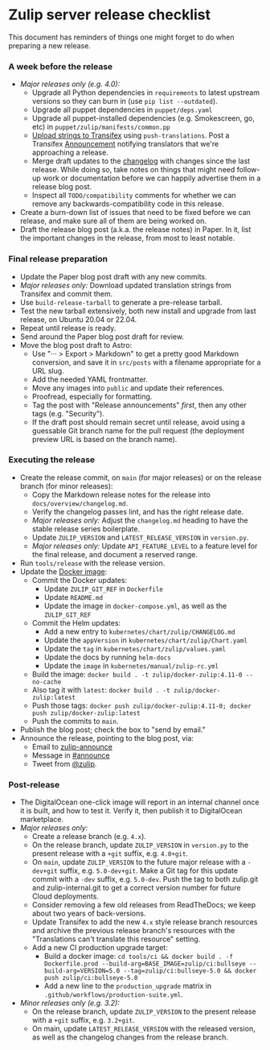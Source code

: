 # Zulip server release checklist

This document has reminders of things one might forget to do when
preparing a new release.

### A week before the release

- _Major releases only (e.g. 4.0):_
  - Upgrade all Python dependencies in
    `requirements` to latest upstream versions so they can burn in (use
    `pip list --outdated`).
  - Upgrade all puppet dependencies in `puppet/deps.yaml`
  - Upgrade all puppet-installed dependencies (e.g. Smokescreen, go,
    etc) in `puppet/zulip/manifests/common.pp`
  - [Upload strings to
    Transifex](../translating/internationalization.md#translation-process)
    using `push-translations`. Post a Transifex
    [Announcement](https://www.transifex.com/zulip/zulip/announcements/)
    notifying translators that we're approaching a release.
  - Merge draft updates to the [changelog](../overview/changelog.md)
    with changes since the last release. While doing so, take notes on
    things that might need follow-up work or documentation before we
    can happily advertise them in a release blog post.
  - Inspect all `TODO/compatibility` comments for whether we can
    remove any backwards-compatibility code in this release.
- Create a burn-down list of issues that need to be fixed before we can
  release, and make sure all of them are being worked on.
- Draft the release blog post (a.k.a. the release notes) in Paper. In
  it, list the important changes in the release, from most to least
  notable.

### Final release preparation

- Update the Paper blog post draft with any new commits.
- _Major releases only:_ Download updated translation strings from
  Transifex and commit them.
- Use `build-release-tarball` to generate a pre-release tarball.
- Test the new tarball extensively, both new install and upgrade from last
  release, on Ubuntu 20.04 or 22.04.
- Repeat until release is ready.
- Send around the Paper blog post draft for review.
- Move the blog post draft to Astro:
  - Use "··· > Export > Markdown" to get a pretty good Markdown
    conversion, and save it in `src/posts` with a filename appropriate
    for a URL slug.
  - Add the needed YAML frontmatter.
  - Move any images into `public` and update their references.
  - Proofread, especially for formatting.
  - Tag the post with "Release announcements" _first_, then any other
    tags (e.g. "Security").
  - If the draft post should remain secret until release, avoid using
    a guessable Git branch name for the pull request (the deployment
    preview URL is based on the branch name).

### Executing the release

- Create the release commit, on `main` (for major releases) or on the
  release branch (for minor releases):
  - Copy the Markdown release notes for the release into
    `docs/overview/changelog.md`.
  - Verify the changelog passes lint, and has the right release date.
  - _Major releases only:_ Adjust the `changelog.md` heading to have
    the stable release series boilerplate.
  - Update `ZULIP_VERSION` and `LATEST_RELEASE_VERSION` in `version.py`.
  - _Major releases only:_ Update `API_FEATURE_LEVEL` to a feature
    level for the final release, and document a reserved range.
- Run `tools/release` with the release version.
- Update the [Docker image](https://github.com/zulip/docker-zulip):
  - Commit the Docker updates:
    - Update `ZULIP_GIT_REF` in `Dockerfile`
    - Update `README.md`
    - Update the image in `docker-compose.yml`, as well as the `ZULIP_GIT_REF`
  - Commit the Helm updates:
    - Add a new entry to `kubernetes/chart/zulip/CHANGELOG.md`
    - Update the `appVersion` in `kubernetes/chart/zulip/Chart.yaml`
    - Update the `tag` in `kubernetes/chart/zulip/values.yaml`
    - Update the docs by running `helm-docs`
    - Update the `image` in `kubernetes/manual/zulip-rc.yml`
  - Build the image: `docker build . -t zulip/docker-zulip:4.11-0 --no-cache`
  - Also tag it with `latest`: `docker build . -t zulip/docker-zulip:latest`
  - Push those tags: `docker push zulip/docker-zulip:4.11-0; docker push zulip/docker-zulip:latest`
  - Push the commits to `main`.
- Publish the blog post; check the box to "send by email."
- Announce the release, pointing to the blog post, via:
  - Email to [zulip-announce](https://groups.google.com/g/zulip-announce)
  - Message in [#announce](https://chat.zulip.org/#narrow/stream/1-announce)
  - Tweet from [@zulip](https://twitter.com/zulip).

### Post-release

- The DigitalOcean one-click image will report in an internal channel
  once it is built, and how to test it. Verify it, then publish it to
  DigitalOcean marketplace.
- _Major releases only:_
  - Create a release branch (e.g. `4.x`).
  - On the release branch, update `ZULIP_VERSION` in `version.py` to
    the present release with a `+git` suffix, e.g. `4.0+git`.
  - On `main`, update `ZULIP_VERSION` to the future major release with
    a `-dev+git` suffix, e.g. `5.0-dev+git`. Make a Git tag for this
    update commit with a `-dev` suffix, e.g. `5.0-dev`. Push the tag
    to both zulip.git and zulip-internal.git to get a correct version
    number for future Cloud deployments.
  - Consider removing a few old releases from ReadTheDocs; we keep about
    two years of back-versions.
  - Update Transifex to add the new `4.x` style release branch
    resources and archive the previous release branch's resources with
    the "Translations can't translate this resource" setting.
  - Add a new CI production upgrade target:
    - Build a docker image: `cd tools/ci && docker build . -f Dockerfile.prod --build-arg=BASE_IMAGE=zulip/ci:bullseye --build-arg=VERSION=5.0 --tag=zulip/ci:bullseye-5.0 && docker push zulip/ci:bullseye-5.0`
    - Add a new line to the `production_upgrade` matrix in
      `.github/workflows/production-suite.yml`.
- _Minor releases only (e.g. 3.2):_
  - On the release branch, update `ZULIP_VERSION` to the present
    release with a `+git` suffix, e.g. `3.2+git`.
  - On main, update `LATEST_RELEASE_VERSION` with the released
    version, as well as the changelog changes from the release branch.
